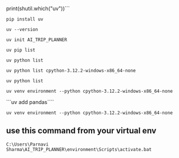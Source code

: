 print(shutil.which("uv"))```

```pip install uv```

```uv --version```

```uv init AI_TRIP_PLANNER```

```uv pip list```

```uv python list```

```uv python list cpython-3.12.2-windows-x86_64-none```

```uv python list```

```uv venv environment --python cpython-3.12.2-windows-x86_64-none```

```uv add pandas````

```uv venv environment --python cpython-3.12.2-windows-x86_64-none```

## use this command from your virtual env
```C:\Users\Parnavi Sharma\AI_TRIP_PLANNER\environment\Scripts\activate.bat```

